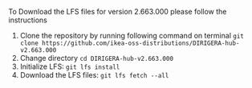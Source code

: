 To Download the LFS files for version 2.663.000 please follow the instructions

1. Clone the repository by running following command on terminal `git clone https://github.com/ikea-oss-distributions/DIRIGERA-hub-v2.663.000`
2. Change directory `cd DIRIGERA-hub-v2.663.000`
3. Initialize LFS: `git lfs install`
4. Download the LFS files: `git lfs fetch --all`
